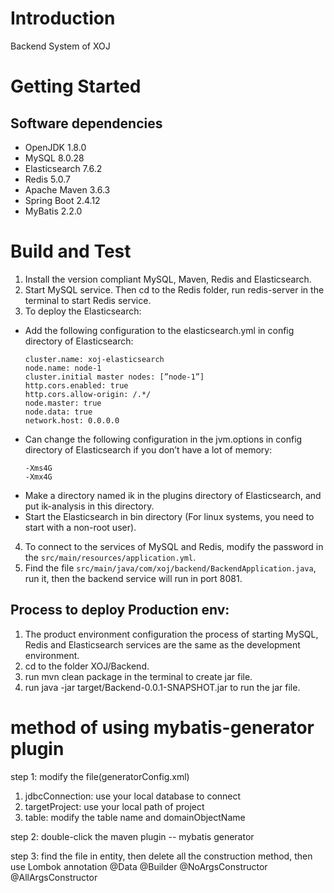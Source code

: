 # Introduction 
Backend System of XOJ

# Getting Started
<!-- 1.	Installation process -->
## Software dependencies
- OpenJDK 1.8.0
- MySQL 8.0.28
- Elasticsearch 7.6.2
- Redis 5.0.7
- Apache Maven 3.6.3
- Spring Boot 2.4.12
- MyBatis 2.2.0
<!-- 3.	Latest releases
4.	API references -->

# Build and Test
1. Install the version compliant MySQL, Maven, Redis and Elasticsearch.
2. Start MySQL service. Then cd to the Redis folder, run redis-server in the terminal to start Redis service.
3. To deploy the Elasticsearch:
- Add the following configuration to the elasticsearch.yml in config directory of Elasticsearch:
    ```
    cluster.name: xoj-elasticsearch
    node.name: node-1
    cluster.initial master nodes: [”node-1”]
    http.cors.enabled: true
    http.cors.allow-origin: /.*/
    node.master: true
    node.data: true
    network.host: 0.0.0.0
    ```
- Can change the following configuration in the jvm.options in config directory of Elasticsearch if you don’t have a lot of memory:
    ```
    -Xms4G
    -Xmx4G
    ```
- Make a directory named ik in the plugins directory of Elasticsearch, and put ik-analysis in this directory.
- Start the Elasticsearch in bin directory (For linux systems, you need to start with a non-root user).
4. To connect to the services of MySQL and Redis, modify the password in the ```src/main/resources/application.yml```.
5. Find the file ```src/main/java/com/xoj/backend/BackendApplication.java```, run it, then the backend service will run in port 8081.

## Process to deploy Production env:
1. The product environment configuration the process of starting MySQL, Redis
and Elasticsearch services are the same as the development environment.
2. cd to the folder XOJ/Backend.
3. run mvn clean package in the terminal to create jar file.
4. run java -jar target/Backend-0.0.1-SNAPSHOT.jar to run the jar file.

<!-- # Contribute
TODO: Explain how other users and developers can contribute to make your code better. 

If you want to learn more about creating good readme files then refer the following [guidelines](https://docs.microsoft.com/en-us/azure/devops/repos/git/create-a-readme?view=azure-devops). You can also seek inspiration from the below readme files:
- [ASP.NET Core](https://github.com/aspnet/Home)
- [Visual Studio Code](https://github.com/Microsoft/vscode)
- [Chakra Core](https://github.com/Microsoft/ChakraCore) -->


# method of using mybatis-generator plugin
step 1: modify the file(generatorConfig.xml)
1. jdbcConnection: use your local database to connect
2. targetProject: use your local path of project
3. table: modify the table name and domainObjectName

step 2: double-click the maven plugin -- mybatis generator

step 3: find the file in entity, then delete all the construction method, then use Lombok annotation
@Data
@Builder
@NoArgsConstructor
@AllArgsConstructor
